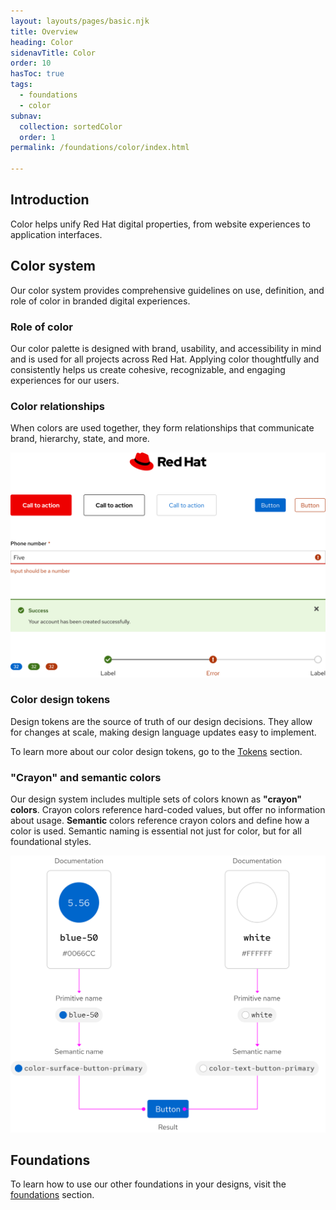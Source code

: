 ```yaml
---
layout: layouts/pages/basic.njk
title: Overview
heading: Color
sidenavTitle: Color
order: 10
hasToc: true
tags:
  - foundations
  - color
subnav:
  collection: sortedColor
  order: 1
permalink: /foundations/color/index.html

---
```


## Introduction

Color helps unify Red Hat digital properties, from website experiences to 
application interfaces.

## Color system

Our color system provides comprehensive guidelines on use, definition, and role 
of color in branded digital experiences.

### Role of color

Our color palette is designed with brand, usability, and accessibility in mind 
and is used for all projects across Red Hat. Applying color thoughtfully and 
consistently helps us create cohesive, recognizable, and engaging experiences 
for our users.

### Color relationships

When colors are used together, they form relationships that communicate brand, 
hierarchy, state, and more.

<uxdot-example width-adjustment="840px">
  <img src="/assets/color/color-relationships.png" alt="Variants of several elements">
</uxdot-example>


### Color design tokens

Design tokens are the source of truth of our design decisions. They allow for 
changes at scale, making design language updates easy to implement.

To learn more about our color design tokens, go to the [Tokens](/tokens) section.


### "Crayon" and semantic colors

Our design system includes multiple sets of colors known as **"crayon" colors**. Crayon colors reference hard-coded values, but offer no information about usage. **Semantic** colors reference crayon colors and define how a color is used. Semantic naming is essential not just for color, but for all foundational styles.

<uxdot-example width-adjustment="626px">
  <img src="/assets/color/primitive-and-semantic-colors.png" alt="Example of how crayon color tokens are aliased to semantic tokens, which are used to style a button">
</uxdot-example>



<uxdot-feedback>
  <h2>Foundations</h2>
  <p>To learn how to use our other foundations in your designs, visit the <a href="/foundations">foundations</a> section.</p>
</uxdot-feedback>
